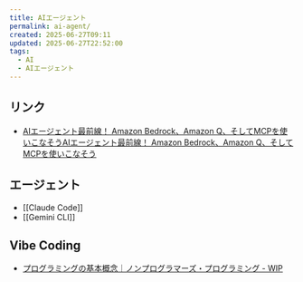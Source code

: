 ```yaml
---
title: AIエージェント
permalink: ai-agent/
created: 2025-06-27T09:11
updated: 2025-06-27T22:52:00
tags:
  - AI
  - AIエージェント
---
```

## リンク
- [AIエージェント最前線！ Amazon Bedrock、Amazon Q、そしてMCPを使いこなそうAIエージェント最前線！ Amazon Bedrock、Amazon Q、そしてMCPを使いこなそう](https://speakerdeck.com/minorun365/aiezientozui-qian-xian-amazon-bedrock-amazon-q-sositemcpwoshi-ikonasou)

## エージェント
- [[Claude Code]]
- [[Gemini CLI]]

## Vibe Coding
- [プログラミングの基本概念｜ノンプログラマーズ・プログラミング - WIP](https://zenn.dev/mizchi/books/non-programmars/viewer/01-programming)